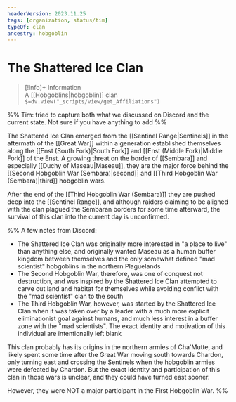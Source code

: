 ```yaml
---
headerVersion: 2023.11.25
tags: [organization, status/tim]
typeOf: clan
ancestry: hobgoblin
---
```

# The Shattered Ice Clan
>[!info]+ Information  
> A [[Hobgoblins|hobgoblin]] clan  
> `$=dv.view("_scripts/view/get_Affiliations")`

%% Tim: tried to capture both what we discussed on Discord and the current state. Not sure if you have anything to add %%

The Shattered Ice Clan emerged from the [[Sentinel Range|Sentinels]] in the aftermath of the [[Great War]] within a generation established themselves along the [[Enst (South Fork)|South Fork]] and [[Enst (Middle Fork)|Middle Fork]] of the Enst. A growing threat on the border of [[Sembara]] and especially [[Duchy of Maseau|Maseau]], they are the major force behind the [[Second Hobgoblin War (Sembara)|second]] and [[Third Hobgoblin War (Sembara)|third]] hobgoblin wars. 

After the end of the [[Third Hobgoblin War (Sembara)]] they are pushed deep into the [[Sentinel Range]], and although raiders claiming to be aligned with the clan plagued the Sembaran borders for some time afterward, the survival of this clan into the current day is unconfirmed.

%% A few notes from Discord:
* The Shattered Ice Clan was originally more interested in "a place to live" than anything else, and originally wanted Maseau as a human buffer kingdom between themselves and the only somewhat defined "mad scientist" hobgoblins in the northern Plaguelands
* The Second Hobgoblin War, therefore, was one of conquest not destruction, and was inspired by the Shattered Ice Clan attempted to carve out land and habitat for themselves while avoiding conflict with the "mad scientist" clan to the south
* The Third Hobgoblin War, however, was started by the Shattered Ice Clan when it was taken over by a leader with a much more explicit eliminationist goal against humans, and much less interest in a buffer zone with the "mad scientists". The exact identity and motivation of this individual are intentionally left blank

This clan probably has its origins in the northern armies of Cha'Mutte, and likely spent some time after the Great War moving south towards Chardon, only turning east and crossing the Sentinels when the hobgoblin armies were defeated by Chardon. But the exact identity and participation of this clan in those wars is unclear, and they could have turned east sooner. 

However, they were NOT a major participant in the First Hobgoblin War.
%%